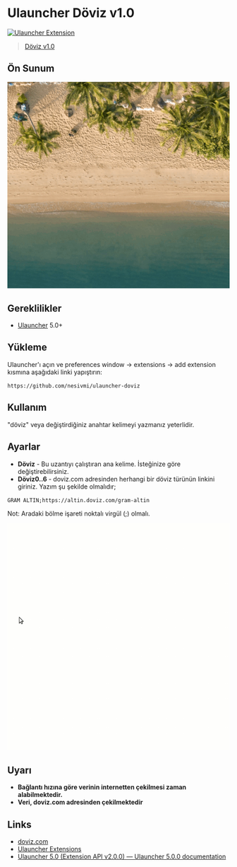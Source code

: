 # Ulauncher Döviz v1.0

[![Ulauncher Extension](https://img.shields.io/badge/Ulauncher-Extension-green.svg)](https://github.com/nesivmi/ulauncher-doviz)

> [Döviz v1.0](https://github.com/nesivmi/ulauncher-doviz)


## Ön Sunum

![Ön Sunum](images/prev.gif)

## Gereklilikler

* [Ulauncher](https://github.com/Ulauncher/Ulauncher) 5.0+

## Yükleme

Ulauncher'ı açın ve preferences window -> extensions -> add extension kısmına aşağıdaki linki yapıştırın:

```
https://github.com/nesivmi/ulauncher-doviz
```

## Kullanım

"döviz" veya değiştirdiğiniz anahtar kelimeyi yazmanız yeterlidir.

## Ayarlar

* **Döviz** - Bu uzantıyı çalıştıran ana kelime. İsteğinize göre değiştirebilirsiniz.
* **Döviz0..6** - doviz.com adresinden herhangi bir döviz türünün linkini giriniz. Yazım şu şekilde olmalıdır;
```
GRAM ALTIN;https://altin.doviz.com/gram-altin
```
Not: Aradaki bölme işareti noktalı virgül (;) olmalı.

![Ayarlar](images/pref.gif)


## Uyarı
* **Bağlantı hızına göre verinin internetten çekilmesi zaman alabilmektedir.**
* **Veri, doviz.com adresinden çekilmektedir**

## Links

* [doviz.com](https://www.doviz.com/)
* [Ulauncher Extensions](https://ext.ulauncher.io/)
* [Ulauncher 5.0 (Extension API v2.0.0) — Ulauncher 5.0.0 documentation](http://docs.ulauncher.io/en/latest/)
